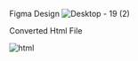Figma Design 
![Desktop - 19 (2)](https://github.com/user-attachments/assets/77649632-a617-4b38-8674-476cb815469c)





Converted Html File

![html](https://github.com/user-attachments/assets/cb03a5ab-6025-42ab-bb95-f0ba080bc0c5)
